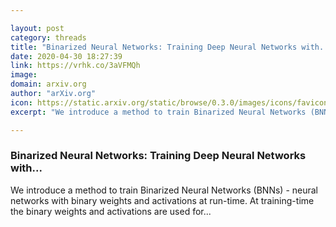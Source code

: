 ```yaml
---

layout: post
category: threads
title: "Binarized Neural Networks: Training Deep Neural Networks with..."
date: 2020-04-30 18:27:39
link: https://vrhk.co/3aVFMQh
image: 
domain: arxiv.org
author: "arXiv.org"
icon: https://static.arxiv.org/static/browse/0.3.0/images/icons/favicon.ico
excerpt: "We introduce a method to train Binarized Neural Networks (BNNs) - neural networks with binary weights and activations at run-time. At training-time the binary weights and activations are used for..."

---
```


### Binarized Neural Networks: Training Deep Neural Networks with...

We introduce a method to train Binarized Neural Networks (BNNs) - neural networks with binary weights and activations at run-time. At training-time the binary weights and activations are used for...